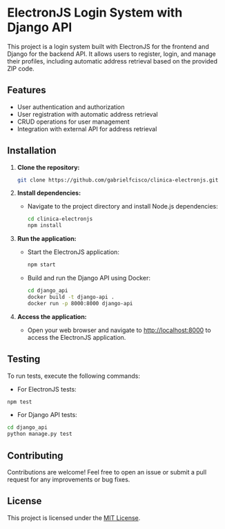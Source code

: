 # ElectronJS Login System with Django API

This project is a login system built with ElectronJS for the frontend and Django for the backend API. It allows users to register, login, and manage their profiles, including automatic address retrieval based on the provided ZIP code.

## Features

- User authentication and authorization
- User registration with automatic address retrieval
- CRUD operations for user management
- Integration with external API for address retrieval

## Installation

1. **Clone the repository:**

   ```bash
   git clone https://github.com/gabrielfcisco/clinica-electronjs.git
   ```
2. **Install dependencies:**

    - Navigate to the project directory and install Node.js dependencies:
    
        ```bash
        cd clinica-electronjs
        npm install
        ```

3. **Run the application:**

   - Start the ElectronJS application:

     ```bash
     npm start
     ```

   - Build and run the Django API using Docker:

     ```bash
     cd django_api
     docker build -t django-api .
     docker run -p 8000:8000 django-api
     ```

4. **Access the application:**

   - Open your web browser and navigate to [http://localhost:8000](http://localhost:8000) to access the ElectronJS application.

## Testing
To run tests, execute the following commands:
- For ElectronJS tests:
```bash
npm test
```
- For Django API tests:
```bash
cd django_api
python manage.py test
```

## Contributing
Contributions are welcome! Feel free to open an issue or submit a pull request for any improvements or bug fixes.

## License
This project is licensed under the [MIT License](https://www.mit.edu/~amini/LICENSE.md).